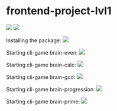# frontend-project-lvl1
<div><span>
<a href="https://codeclimate.com/github/spkgdru/frontend-project-lvl1/maintainability"><img src="https://api.codeclimate.com/v1/badges/3d550664e10c423bc4f6/maintainability" /></a>
</span>
<span>
<a href="https://travis-ci.org/spkgdru/frontend-project-lvl1">
<img src="https://travis-ci.org/spkgdru/frontend-project-lvl1.svg"></a>
</span></div>


Installing the package:
<a href="https://asciinema.org/a/UhyTtLhncMCONOGBEmHcDzOva" target="_blank"><img src="https://asciinema.org/a/UhyTtLhncMCONOGBEmHcDzOva.svg" /></a>

Starting cli-game brain-even:
<a href="https://asciinema.org/a/4VzCkIsM6pyTT8RDIWw94EvSh" target="_blank"><img src="https://asciinema.org/a/4VzCkIsM6pyTT8RDIWw94EvSh.svg" /></a>

Starting cli-game brain-calc:
<a href="https://asciinema.org/a/q04OyNvcwasC37kg91flAjXGk" target="_blank"><img src="https://asciinema.org/a/q04OyNvcwasC37kg91flAjXGk.svg" /></a>

Starting cli-game brain-gcd:
<a href="https://asciinema.org/a/0sakVb9cse0Vi6LD3zcTUXRSv" target="_blank"><img src="https://asciinema.org/a/0sakVb9cse0Vi6LD3zcTUXRSv.svg" /></a>

Starting cli-game brain-progression:
<a href="https://asciinema.org/a/EhNKkJZSYe6FswtnNXhJb1BFe" target="_blank"><img src="https://asciinema.org/a/EhNKkJZSYe6FswtnNXhJb1BFe.svg" /></a>

Starting cli-game brain-prime:
<a href="https://asciinema.org/a/17YKyZkUDvOvTn47JTGXn38Dl" target="_blank"><img src="https://asciinema.org/a/17YKyZkUDvOvTn47JTGXn38Dl.svg" /></a>


